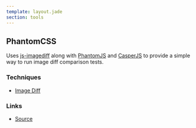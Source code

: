 ```yaml
---
template: layout.jade
section: tools
---
```


## PhantomCSS

Uses [js-imagediff](https://github.com/HumbleSoftware/js-imagediff) along with [PhantomJS](http://phantomjs.org) and [CasperJS](http://casperjs.org) to provide a simple way to run image diff comparison tests.

### Techniques

  * [Image Diff](/techniques/image-diff.html)

### Links

  * [Source](https://github.com/Huddle/PhantomCSS)